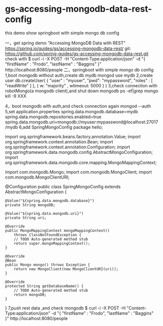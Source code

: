 # gs-accessing-mongodb-data-rest-config
this demo show springboot with simple mongo db config

一，get spring demo "Accessing MongoDB Data with REST"
https://spring.io/guides/gs/accessing-mongodb-data-rest/
git:
https://github.com/spring-guides/gs-accessing-mongodb-data-rest.git
check with
$ curl -i -X POST -H "Content-Type:application/json" -d "{  \"firstName\" : \"Frodo\",  \"lastName\" : \"Baggins\" }" http://localhost:8080/people
二，springboot with simple mongo db config
1,boot mongodb without auth,create db mydb
mongod
use mydb
2,create user
db.createUser( { "user" : "myuser",
                 "pwd": "mypassword",
                 "roles" : [ "readWrite"
                             ] },
               { w: "majority" , wtimeout: 5000 } )
3,check connection with robotMongo(a mongodb client),and shut down mongodb
ps -ef|grep mongo
kill -9 XXX

4，boot mongodb with auth,and check connection again
mongod --auth
5,set application.properties
spring.data.mongodb.database=mydb
spring.data.mongodb.repositories.enabled=true
spring.data.mongodb.uri=mongodb://myuser:mypassword@localhost:27017/mydb
6,add SpringMongoConfig
package hello;

import org.springframework.beans.factory.annotation.Value;
import org.springframework.context.annotation.Bean;
import org.springframework.context.annotation.Configuration;
import org.springframework.data.mongodb.config.AbstractMongoConfiguration;
import org.springframework.data.mongodb.core.mapping.MongoMappingContext;

import com.mongodb.Mongo;
import com.mongodb.MongoClient;
import com.mongodb.MongoClientURI;

@Configuration
public class SpringMongoConfig extends AbstractMongoConfiguration {

    @Value("${spring.data.mongodb.database}")
    private String mongoDB;

	@Value("${spring.data.mongodb.uri}")
    private String uri;

    @Override
    public MongoMappingContext mongoMappingContext()
        throws ClassNotFoundException {
        // TODO Auto-generated method stub
        return super.mongoMappingContext();
    }

    @Override
    @Bean
    public Mongo mongo() throws Exception {
        return new MongoClient(new MongoClientURI(uri));
    }

    @Override
    protected String getDatabaseName() {
        // TODO Auto-generated method stub
        return mongoDB;
    }
}
7,push rest data ,and check mongodb
$ curl -i -X POST -H "Content-Type:application/json" -d "{  \"firstName\" : \"Frodo\",  \"lastName\" : \"Baggins\" }" http://localhost:8080/people


